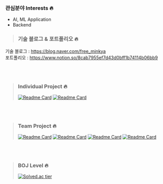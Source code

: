 ### 관심분야 Interests 🔥
 - AI, ML Application   
 - Backend    


> ### 기술 블로그 & 포트폴리오 🔥
기술 블로그 : https://blog.naver.com/free_minkya    
포트폴리오 : https://www.notion.so/8cab7955ef7d43d0bff1b74114b06bb9

<br></br>
> ### Individual Project 🔥
> [![Readme Card](https://github-readme-stats.vercel.app/api/pin/?username=CodingLeeSeungHoon&repo=Python_Algorithm_TeamNote)](https://github.com/CodingLeeSeungHoon/Python_Algorithm_TeamNote)
> [![Readme Card](https://github-readme-stats.vercel.app/api/pin/?username=CodingLeeSeungHoon&repo=JPABulkInsertAnalysis)]( https://github.com/CodingLeeSeungHoon/JPABulkInsertAnalysis)

<br></br>
> ### Team Project 🔥
> [![Readme Card](https://github-readme-stats.vercel.app/api/pin/?username=CodingLeeSeungHoon&repo=Hair_loss)](https://github.com/CodingLeeSeungHoon/Hair_loss)
> [![Readme Card](https://github-readme-stats.vercel.app/api/pin/?username=CodingLeeSeungHoon&repo=gazuaProject)](https://github.com/CodingLeeSeungHoon/gazuaProject)
> [![Readme Card](https://github-readme-stats.vercel.app/api/pin/?username=CodingLeeSeungHoon&repo=StockPricePredictor)](https://github.com/CodingLeeSeungHoon/StockPricePredictor)
> [![Readme Card](https://github-readme-stats.vercel.app/api/pin/?username=CodingLeeSeungHoon&repo=NewsTitleMaker)](https://github.com/CodingLeeSeungHoon/NewsTitleMaker)


<br></br>
> ### BOJ Level 🔥
> [![Solved.ac tier](http://mazassumnida.wtf/api/v2/generate_badge?boj=free_minkya)](https://solved.ac/free_minkya)

